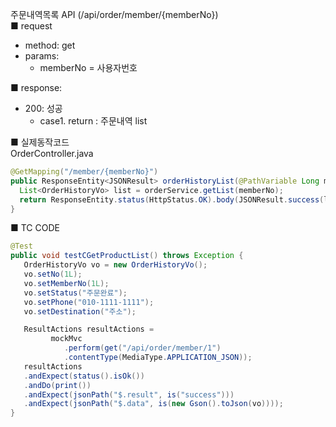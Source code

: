 주문내역목록 API (/api/order/member/{memberNo})  
■ request
   - method: get
   - params:
      - memberNo = 사용자번호  
  
■ response:  
   - 200: 성공  
      - case1. return : 주문내역 list  
  
■ 실제동작코드  
OrderController.java  
```java
@GetMapping("/member/{memberNo}")
public ResponseEntity<JSONResult> orderHistoryList(@PathVariable Long memberNo) {
  List<OrderHistoryVo> list = orderService.getList(memberNo);
  return ResponseEntity.status(HttpStatus.OK).body(JSONResult.success(list));
}
```
  
■ TC CODE  
  
```java
@Test
public void testCGetProductList() throws Exception {
   OrderHistoryVo vo = new OrderHistoryVo();
   vo.setNo(1L);
   vo.setMemberNo(1L);
   vo.setStatus("주문완료");
   vo.setPhone("010-1111-1111");
   vo.setDestination("주소");

   ResultActions resultActions =
         mockMvc
            .perform(get("/api/order/member/1")
            .contentType(MediaType.APPLICATION_JSON));
   resultActions
   .andExpect(status().isOk())
   .andDo(print())
   .andExpect(jsonPath("$.result", is("success")))
   .andExpect(jsonPath("$.data", is(new Gson().toJson(vo))));
}
```
